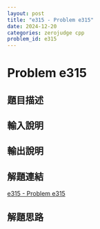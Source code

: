 ```yaml
---
layout: post
title: "e315 - Problem e315"
date: 2024-12-20
categories: zerojudge cpp
problem_id: e315
---
```


# Problem e315

## 題目描述



## 輸入說明



## 輸出說明



## 解題連結

[e315 - Problem e315](https://zerojudge.tw/ShowProblem?problemid=e315)

## 解題思路

